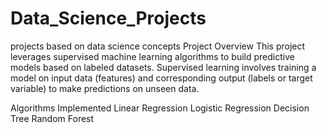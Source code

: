 # Data_Science_Projects
projects based on data science concepts
Project Overview
This project leverages supervised machine learning algorithms to build predictive models based on labeled datasets. Supervised learning involves training a model on input data (features) and corresponding output (labels or target variable) to make predictions on unseen data.

Algorithms Implemented
 Linear Regression
 Logistic Regression
 Decision Tree
 Random Forest
 
